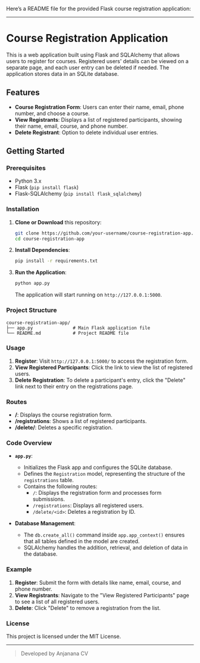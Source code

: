 Here’s a README file for the provided Flask course registration application:

---

# Course Registration Application

This is a web application built using Flask and SQLAlchemy that allows users to register for courses. Registered users' details can be viewed on a separate page, and each user entry can be deleted if needed. The application stores data in an SQLite database.

## Features

- **Course Registration Form**: Users can enter their name, email, phone number, and choose a course.
- **View Registrants**: Displays a list of registered participants, showing their name, email, course, and phone number.
- **Delete Registrant**: Option to delete individual user entries.

## Getting Started

### Prerequisites

- Python 3.x
- Flask (`pip install flask`)
- Flask-SQLAlchemy (`pip install flask_sqlalchemy`)

### Installation

1. **Clone or Download** this repository:
   ```bash
   git clone https://github.com/your-username/course-registration-app.git
   cd course-registration-app
   ```

2. **Install Dependencies**:
   ```bash
   pip install -r requirements.txt
   ```

3. **Run the Application**:
   ```bash
   python app.py
   ```
   The application will start running on `http://127.0.0.1:5000`.

### Project Structure

```
course-registration-app/
├── app.py               # Main Flask application file
└── README.md            # Project README file
```

### Usage

1. **Register**: Visit `http://127.0.0.1:5000/` to access the registration form.
2. **View Registered Participants**: Click the link to view the list of registered users.
3. **Delete Registration**: To delete a participant's entry, click the "Delete" link next to their entry on the registrations page.

### Routes

- **/**: Displays the course registration form.
- **/registrations**: Shows a list of registered participants.
- **/delete/<id>**: Deletes a specific registration.

### Code Overview

- **`app.py`**:
  - Initializes the Flask app and configures the SQLite database.
  - Defines the `Registration` model, representing the structure of the `registrations` table.
  - Contains the following routes:
    - `/`: Displays the registration form and processes form submissions.
    - `/registrations`: Displays all registered users.
    - `/delete/<id>`: Deletes a registration by ID.

- **Database Management**:
  - The `db.create_all()` command inside `app.app_context()` ensures that all tables defined in the model are created.
  - SQLAlchemy handles the addition, retrieval, and deletion of data in the database.

### Example

1. **Register**: Submit the form with details like name, email, course, and phone number.
2. **View Registrants**: Navigate to the "View Registered Participants" page to see a list of all registered users.
3. **Delete**: Click "Delete" to remove a registration from the list.

### License

This project is licensed under the MIT License.

---

> Developed by  Anjanana CV
> 

